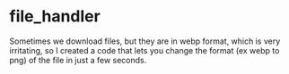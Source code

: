 # file_handler
Sometimes we download files, but they are in webp format, which is very irritating, so I created a code that lets you change the format (ex webp to png) of the file in just a few seconds.
